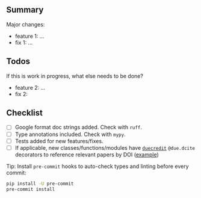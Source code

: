 ## Summary

Major changes:

- feature 1: ...
- fix 1: ...

## Todos

If this is work in progress, what else needs to be done?

- feature 2: ...
- fix 2:

## Checklist

- [ ] Google format doc strings added. Check with `ruff`.
- [ ] Type annotations included. Check with `mypy`.
- [ ] Tests added for new features/fixes.
- [ ] If applicable, new classes/functions/modules have [`duecredit`](https://github.com/duecredit/duecredit) `@due.dcite` decorators to reference relevant papers by DOI ([example](https://github.com/materialsproject/pymatgen/blob/91dbe6ee9ed01d781a9388bf147648e20c6d58e0/pymatgen/core/lattice.py#L1168-L1172))

Tip: Install `pre-commit` hooks to auto-check types and linting before every commit:

```sh
pip install -U pre-commit
pre-commit install
```
